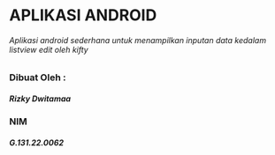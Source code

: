 # APLIKASI ANDROID
###### Aplikasi android sederhana untuk menampilkan inputan data kedalam listview edit oleh kifty
  
### Dibuat Oleh :  
##### Rizky Dwitamaa
### NIM
##### G.131.22.0062
